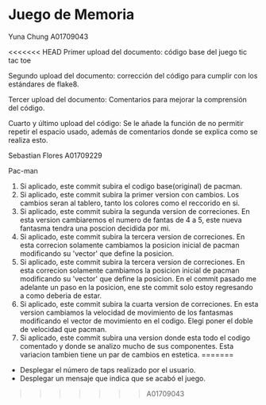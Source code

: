 # Juego de Memoria

Yuna Chung A01709043

<<<<<<< HEAD
Primer upload del documento: código base del juego tic tac toe

Segundo upload del documento: corrección del código para cumplir con los 
estándares de flake8.

Tercer upload del documento: Comentarios para mejorar la comprensión del 
código.

Cuarto y último upload del código: Se le añade la función de no permitir 
repetir el espacio usado, además de comentarios donde se explica como se 
realiza esto.


Sebastian Flores
A01709229


Pac-man

1. Si aplicado, este commit subira el codigo base(original) de pacman.
2. Si aplicado, este commit subira la primer version con cambios. Los cambios seran al tablero, tanto los colores como el reccorido en si.
3. Si aplicado, este commit subira la segunda version de correciones. En esta version cambiaremos el numero de fantas de 4 a 5, este nueva fantasma tendra una poscion decidida por mi.
4. Si aplicado, este commit subira la tercera version de correciones. En esta correcion solamente cambiamos la posicion inicial de pacman modificando su 'vector' que define la posicion.
5. Si aplicado, este commit subira la tercera version de correciones. En esta correcion solamente cambiamos la posicion inicial de pacman modificando su 'vector' que define la posicion. En el commit pasado me adelante un paso en la posicion, ene ste commit solo estoy regresando a como deberia de estar.
6. Si aplicado, este commit subira la cuarta version de correciones. En esta version cambiamos la velocidad de movimiento de los fantasmas modificando el vector de movimiento en el codigo. Elegi poner el doble de velocidad que pacman.
7. Si aplicado, este commit subira una version donde esta todo el codigo comentado y donde se analizo mucho de sus componentes. Esta variacion tambien tiene un par de cambios en estetica.
=======
- Desplegar el número de taps realizado por el usuario.
- Desplegar un mensaje que indica que se acabó el juego.
>>>>>>> A01709043
